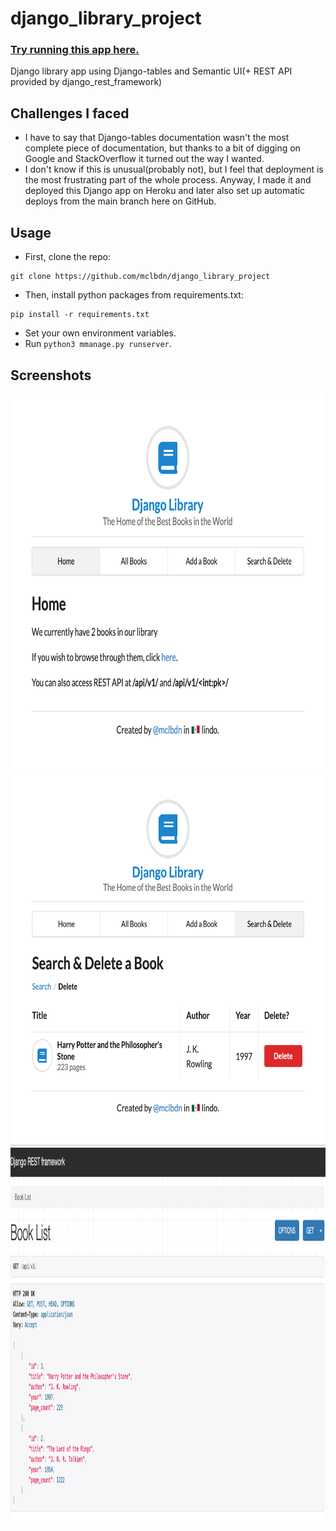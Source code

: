 # django_library_project

### <a href="https://mclbdn-library.herokuapp.com">Try running this app here.</a>

Django library app using Django-tables and Semantic UI(+ REST API provided by django_rest_framework)


## Challenges I faced
* I have to say that Django-tables documentation wasn't the most complete piece of documentation, but thanks to a bit of digging on Google and StackOverflow it turned out the way I wanted.
* I don't know if this is unusual(probably not), but I feel that deployment is the most frustrating part of the whole process. Anyway, I made it and deployed this Django app on Heroku and later also set up automatic deploys from the main branch here on GitHub.

## Usage

* First, clone the repo:
```
git clone https://github.com/mclbdn/django_library_project
```
* Then, install python packages from requirements.txt:
```
pip install -r requirements.txt
```
* Set your own environment variables.
* Run `python3 mmanage.py runserver`.

## Screenshots
<img src="https://raw.githubusercontent.com/mclbdn/django_library_project/main/Screenshot-1.png" width="700" height="600">
<img src="https://raw.githubusercontent.com/mclbdn/django_library_project/main/Screenshot-2.png" width="700" height="600">
<img src="https://raw.githubusercontent.com/mclbdn/django_library_project/main/Screenshot-3.png" width="700" height="600">
